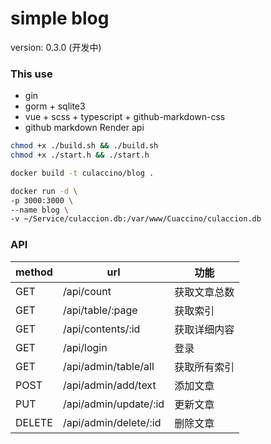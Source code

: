 # simple blog

version: 0.3.0 (开发中)

### This use

+ gin
+ gorm + sqlite3
+ vue + scss + typescript + github-markdown-css
+ github markdown Render api

```bash
chmod +x ./build.sh && ./build.sh
chmod +x ./start.h && ./start.h
```
```bash
docker build -t culaccino/blog .

docker run -d \
-p 3000:3000 \
--name blog \
-v ~/Service/culaccion.db:/var/www/Cuaccino/culaccion.db

```

### API

| method | url                     | 功能          |
| ------ | -----------------       | -----------  |
| GET    | /api/count              | 获取文章总数   |
| GET    | /api/table/:page        | 获取索引      |
| GET    | /api/contents/:id       | 获取详细内容  |
| GET    | /api/login              | 登录         |
| GET    | /api/admin/table/all    | 获取所有索引  |
| POST   | /api/admin/add/text     | 添加文章     |
| PUT    | /api/admin/update/:id   | 更新文章     |
| DELETE | /api/admin/delete/:id   | 删除文章     |

